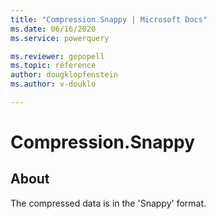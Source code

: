 ```yaml
---
title: "Compression.Snappy | Microsoft Docs"
ms.date: 06/16/2020
ms.service: powerquery

ms.reviewer: gepopell
ms.topic: reference
author: dougklopfenstein
ms.author: v-douklo

---
```

# Compression.Snappy



## About
The compressed data is in the 'Snappy' format.
